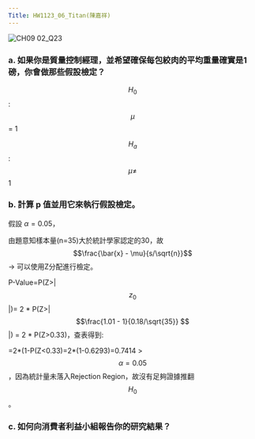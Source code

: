 ```yaml
---
Title: HW1123_06_Titan(陳嘉祥)
--- 
```


![CH09 02_Q23](https://github.com/user-attachments/assets/cdc82cf1-c0dd-4d3f-81ad-80676c10dde6)

### a. 如果你是質量控制經理，並希望確保每包絞肉的平均重量確實是1磅，你會做那些假設檢定？
$$H_0$$ : $$\mu$$ = 1 

$$H_a$$ : $$\mu\ne$$ 1 


### b. 計算 p 值並用它來執行假設檢定。
假設 $\alpha = 0.05$， 

由題意知樣本量(n=35)大於統計學家認定的30，故 $$\frac{\bar{x} - \mu}{s/\sqrt{n}}$$ -> 可以使用Z分配進行檢定。 

P-Value=P(Z>| $$z_{0}$$ |)= 2 * P(Z>| $$\frac{1.01 - 1}{0.18/\sqrt{35}} $$ |) = 2 * P(Z>0.33)，查表得到: 

=2*(1-P(Z<0.33)=2*(1-0.6293)=0.7414 > $$\alpha = 0.05 $$，因為統計量未落入Rejection Region，故沒有足夠證據推翻 $$H_{0} $$。


### c. 如何向消費者利益小組報告你的研究結果？

